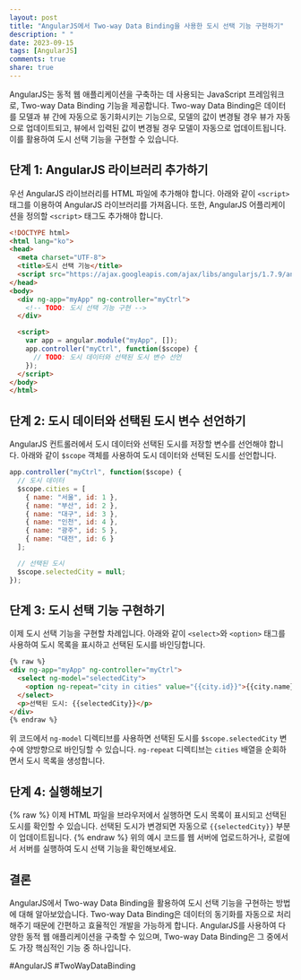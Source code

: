 ```yaml
---
layout: post
title: "AngularJS에서 Two-way Data Binding을 사용한 도시 선택 기능 구현하기"
description: " "
date: 2023-09-15
tags: [AngularJS]
comments: true
share: true
---
```


AngularJS는 동적 웹 애플리케이션을 구축하는 데 사용되는 JavaScript 프레임워크로, Two-way Data Binding 기능을 제공합니다. Two-way Data Binding은 데이터를 모델과 뷰 간에 자동으로 동기화시키는 기능으로, 모델의 값이 변경될 경우 뷰가 자동으로 업데이트되고, 뷰에서 입력된 값이 변경될 경우 모델이 자동으로 업데이트됩니다. 이를 활용하여 도시 선택 기능을 구현할 수 있습니다.

## 단계 1: AngularJS 라이브러리 추가하기

우선 AngularJS 라이브러리를 HTML 파일에 추가해야 합니다. 아래와 같이 `<script>` 태그를 이용하여 AngularJS 라이브러리를 가져옵니다. 또한, AngularJS 어플리케이션을 정의할 `<script>` 태그도 추가해야 합니다.

```html
<!DOCTYPE html>
<html lang="ko">
<head>
  <meta charset="UTF-8">
  <title>도시 선택 기능</title>
  <script src="https://ajax.googleapis.com/ajax/libs/angularjs/1.7.9/angular.min.js"></script>
</head>
<body>
  <div ng-app="myApp" ng-controller="myCtrl">
    <!-- TODO: 도시 선택 기능 구현 -->
  </div>

  <script>
    var app = angular.module("myApp", []);
    app.controller("myCtrl", function($scope) {
      // TODO: 도시 데이터와 선택된 도시 변수 선언
    });
  </script>
</body>
</html>
```

## 단계 2: 도시 데이터와 선택된 도시 변수 선언하기

AngularJS 컨트롤러에서 도시 데이터와 선택된 도시를 저장할 변수를 선언해야 합니다. 아래와 같이 `$scope` 객체를 사용하여 도시 데이터와 선택된 도시를 선언합니다.

```javascript
app.controller("myCtrl", function($scope) {
  // 도시 데이터
  $scope.cities = [
    { name: "서울", id: 1 },
    { name: "부산", id: 2 },
    { name: "대구", id: 3 },
    { name: "인천", id: 4 },
    { name: "광주", id: 5 },
    { name: "대전", id: 6 }
  ];

  // 선택된 도시
  $scope.selectedCity = null;
});
```

## 단계 3: 도시 선택 기능 구현하기

이제 도시 선택 기능을 구현할 차례입니다. 아래와 같이 `<select>`와 `<option>` 태그를 사용하여 도시 목록을 표시하고 선택된 도시를 바인딩합니다.

```html
{% raw %}
<div ng-app="myApp" ng-controller="myCtrl">
  <select ng-model="selectedCity">
    <option ng-repeat="city in cities" value="{{city.id}}">{{city.name}}</option>
  </select>
  <p>선택된 도시: {{selectedCity}}</p>
</div>
{% endraw %}
```

위 코드에서 `ng-model` 디렉티브를 사용하면 선택된 도시를 `$scope.selectedCity` 변수에 양방향으로 바인딩할 수 있습니다. `ng-repeat` 디렉티브는 `cities` 배열을 순회하면서 도시 목록을 생성합니다.

## 단계 4: 실행해보기
{% raw %}
이제 HTML 파일을 브라우저에서 실행하면 도시 목록이 표시되고 선택된 도시를 확인할 수 있습니다. 선택된 도시가 변경되면 자동으로 `{{selectedCity}}` 부분이 업데이트됩니다.
{% endraw %}
위의 예시 코드를 웹 서버에 업로드하거나, 로컬에서 서버를 실행하여 도시 선택 기능을 확인해보세요.

## 결론

AngularJS에서 Two-way Data Binding을 활용하여 도시 선택 기능을 구현하는 방법에 대해 알아보았습니다. Two-way Data Binding은 데이터의 동기화를 자동으로 처리해주기 때문에 간편하고 효율적인 개발을 가능하게 합니다. AngularJS를 사용하여 다양한 동적 웹 애플리케이션을 구축할 수 있으며, Two-way Data Binding은 그 중에서도 가장 핵심적인 기능 중 하나입니다.

#AngularJS #TwoWayDataBinding